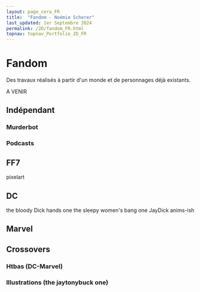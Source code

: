 ```yaml
---
layout: page_cera_FR
title:  "Fandom - Noémie Scherer"
last_updated: 1er Septembre 2024
permalink: /2D/fandom_FR.html
topnav: topnav_Portfolio_2D_FR
---
```


# Fandom
Des travaux réalisés à partir d'un monde et de personnages déjà existants.

A  VENIR

## Indépendant
### Murderbot
### Podcasts

## FF7
pixelart

## DC
the bloody Dick hands one
the sleepy women's bang one
JayDick anims-ish

## Marvel

## Crossovers
### Htbas (DC-Marvel)
### Illustrations (the jaytonybuck one)
